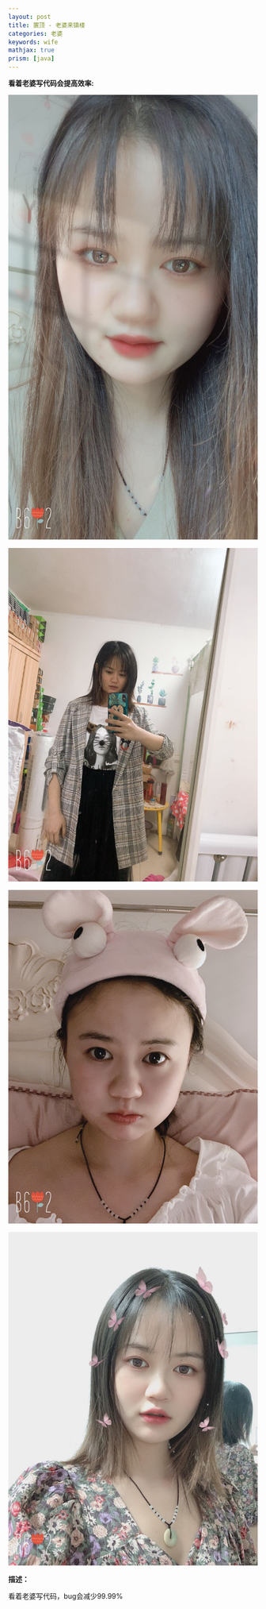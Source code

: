 ```yaml
---
layout: post
title: 置顶 - 老婆来镇楼
categories: 老婆
keywords: wife
mathjax: true
prism: [java]
---
```




**看着老婆写代码会提高效率:**

![小仙女](/images/wife/lp_a.png "lp_a")

![小仙女](/images/wife/lp_b.png "lp_b")

![小仙女](/images/wife/lp_c.png "lp_c")

![小仙女](/images/wife/lp_d.png "lp_d")

**描述：**

看着老婆写代码，bug会减少99.99%